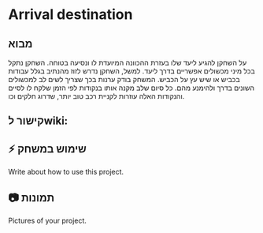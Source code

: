 # Arrival destination

## מבוא
על השחקן להגיע ליעד שלו בעזרת ההכוונה המיועדת לו ונסיעה בטוחה. השחקן נתקל בכל מיני מכשולים אפשריים בדרך ליעד. למשל, השחקן נדרש לזוז מהנתיב בגלל עבודות בכביש או שיש עץ על הכביש. המשחק בודק ערנות בכך שצריך לשים לב למכשולים השונים בדרך ולהימנע מהם. כל סיום שלב מקנה אותו בנקודות לפי הזמן שלקח לו לסיים והנקודות האלה עוזרות לקניית רכב טוב יותר, שדרוג חלקים וכו.

## קישור לwiki:




## :zap: שימוש במשחק
Write about how to use this project.

##  :camera: תמונות
Pictures of your project.


